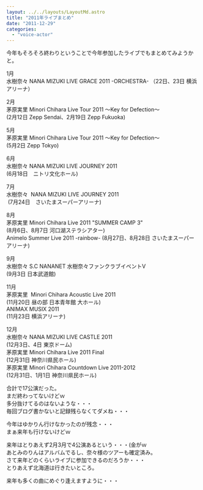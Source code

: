 ```yaml
---
layout: ../../layouts/LayoutMd.astro
title: "2011年ライブまとめ"
date: "2011-12-29"
categories: 
  - "voice-actor"
---
```


今年もそろそろ終わりということで今年参加したライブでもまとめてみようかと。

1月  
水樹奈々 NANA MIZUKI LIVE GRACE 2011 -ORCHESTRA- 
（22日、23日 横浜アリーナ）

2月  
茅原実里 Minori Chihara Live Tour 2011 〜Key for Defection〜  
(2月12日 Zepp Sendai、2月19日 Zepp Fukuoka)

5月  
茅原実里 Minori Chihara Live Tour 2011 〜Key for Defection〜  
(5月2日 Zepp Tokyo)

6月  
水樹奈々 NANA MIZUKI LIVE JOURNEY 2011  
(6月18日　ニトリ文化ホール)

7月  
水樹奈々  NANA MIZUKI LIVE JOURNEY 2011  
 (7月24日　さいたまスーパーアリーナ)

8月  
茅原実里 Minori Chihara Live 2011 "SUMMER CAMP 3"  
(8月6日、8月7日 河口湖ステラシアター)  
Animelo Summer Live 2011 -rainbow- 
(8月27日、8月28日 さいたまスーパーアリーナ)

9月  
水樹奈々 S.C NANANET 水樹奈々ファンクラブイベントⅤ  
(9月3日 日本武道館)

11月  
茅原実里  Minori Chihara Acoustic Live 2011  
(11月20日 昼の部 日本青年館 大ホール)   
ANIMAX MUSIX 2011  
(11月23日 横浜アリーナ)

12月  
水樹奈々 NANA MIZUKI LIVE CASTLE 2011  
(12月3日、4日 東京ドーム)  
茅原実里 Minori Chihara Live 2011 Final  
(12月31日 神奈川県民ホール)  
茅原実里 Minori Chihara Countdown Live 2011-2012  
(12月31日、1月1日 神奈川県民ホール)

合計で17公演だった。  
まだ終わってないけどｗ  
多分抜けてるのはないような・・・  
毎回ブログ書かないと記録残らなくてダメね・・・

今年はゆかりん行けなかったのが残念・・・  
まぁ来年も行けないけどｗ

来年はとりあえず2月3月で4公演あるという・・・(金がｗ  
あとみのりんはアルバムでるし、奈々様のツアーも確定済み。  
さて来年どのくらいライブに参加できるのだろうか・・・  
とりあえず北海道は行きたいところ。

来年も多くの曲にめぐり逢えますように・・・
